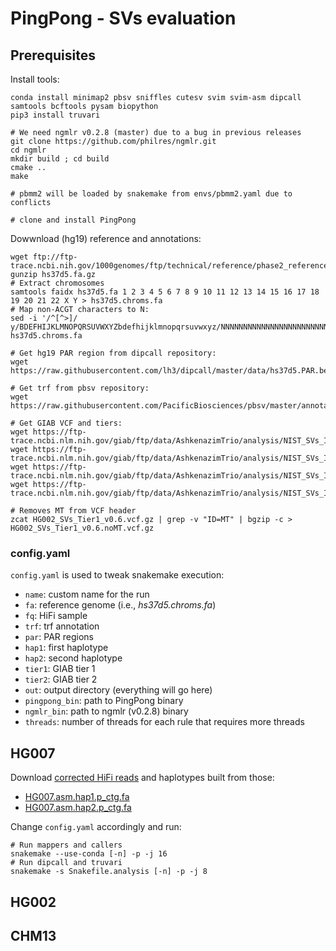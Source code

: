 # PingPong - SVs evaluation

## Prerequisites
Install tools:
```
conda install minimap2 pbsv sniffles cutesv svim svim-asm dipcall samtools bcftools pysam biopython
pip3 install truvari

# We need ngmlr v0.2.8 (master) due to a bug in previous releases
git clone https://github.com/philres/ngmlr.git
cd ngmlr
mkdir build ; cd build
cmake ..
make

# pbmm2 will be loaded by snakemake from envs/pbmm2.yaml due to conflicts

# clone and install PingPong
```

Dowwnload (hg19) reference and annotations:
```
wget ftp://ftp-trace.ncbi.nih.gov/1000genomes/ftp/technical/reference/phase2_reference_assembly_sequence/hs37d5.fa.gz
gunzip hs37d5.fa.gz
# Extract chromosomes
samtools faidx hs37d5.fa 1 2 3 4 5 6 7 8 9 10 11 12 13 14 15 16 17 18 19 20 21 22 X Y > hs37d5.chroms.fa
# Map non-ACGT characters to N:
sed -i '/^[^>]/ y/BDEFHIJKLMNOPQRSUVWXYZbdefhijklmnopqrsuvwxyz/NNNNNNNNNNNNNNNNNNNNNNNNNNNNNNNNNNNNNNNNNNNN/' hs37d5.chroms.fa

# Get hg19 PAR region from dipcall repository:
wget https://raw.githubusercontent.com/lh3/dipcall/master/data/hs37d5.PAR.bed

# Get trf from pbsv repository:
wget https://raw.githubusercontent.com/PacificBiosciences/pbsv/master/annotations/human_hs37d5.trf.bed

# Get GIAB VCF and tiers:
wget https://ftp-trace.ncbi.nlm.nih.gov/giab/ftp/data/AshkenazimTrio/analysis/NIST_SVs_Integration_v0.6/HG002_SVs_Tier1_v0.6.vcf.gz
wget https://ftp-trace.ncbi.nlm.nih.gov/giab/ftp/data/AshkenazimTrio/analysis/NIST_SVs_Integration_v0.6/HG002_SVs_Tier1_v0.6.vcf.gz.tbi
wget https://ftp-trace.ncbi.nlm.nih.gov/giab/ftp/data/AshkenazimTrio/analysis/NIST_SVs_Integration_v0.6/HG002_SVs_Tier1_v0.6.bed
wget https://ftp-trace.ncbi.nlm.nih.gov/giab/ftp/data/AshkenazimTrio/analysis/NIST_SVs_Integration_v0.6/HG002_SVs_Tier2_v0.6.bed

# Removes MT from VCF header
zcat HG002_SVs_Tier1_v0.6.vcf.gz | grep -v "ID=MT" | bgzip -c > HG002_SVs_Tier1_v0.6.noMT.vcf.gz
```

### config.yaml
`config.yaml` is used to tweak snakemake execution:
* `name`: custom name for the run
* `fa`: reference genome (i.e., _hs37d5.chroms.fa_)
* `fq`: HiFi sample
* `trf`: trf annotation
* `par`: PAR regions
* `hap1`: first haplotype
* `hap2`: second haplotype
* `tier1`: GIAB tier 1
* `tier2`: GIAB tier 2
* `out`: output directory (everything will go here)
* `pingpong_bin`: path to PingPong binary
* `ngmlr_bin`: path to ngmlr (v0.2.8) binary
* `threads`: number of threads for each rule that requires more threads

## HG007
Download [corrected HiFi reads](https://console.cloud.google.com/storage/browser/_details/brain-genomics-public/research/deepconsensus/publication/deepconsensus_predictions/hg007_15kb/three_smrt_cells/HG007_230654_115437_2fl_DC_hifi_reads.fastq) and haplotypes built from those:
* [HG007.asm.hap1.p_ctg.fa](https://console.cloud.google.com/storage/browser/brain-genomics-public/research/deepconsensus/publication/analysis/genome_assembly/hg007_15kb/two_smrt_cells/dc/HG007.asm.hap1.p_ctg.fa)
* [HG007.asm.hap2.p_ctg.fa](https://console.cloud.google.com/storage/browser/brain-genomics-public/research/deepconsensus/publication/analysis/genome_assembly/hg007_15kb/two_smrt_cells/dc/HG007.asm.hap2.p_ctg.fa)

Change `config.yaml` accordingly and run:
```
# Run mappers and callers
snakemake --use-conda [-n] -p -j 16
# Run dipcall and truvari
snakemake -s Snakefile.analysis [-n] -p -j 8
```

## HG002


## CHM13




